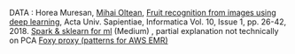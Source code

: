 DATA : Horea Muresan, [Mihai Oltean](https://mihaioltean.github.io), [Fruit recognition from images using deep learning](https://www.researchgate.net/publication/321475443_Fruit_recognition_from_images_using_deep_learning), Acta Univ. Sapientiae, Informatica Vol. 10, Issue 1, pp. 26-42, 2018.
[Spark & sklearn for ml](https://towardsdatascience.com/apache-spark-mllib-vs-scikit-learn-building-machine-learning-pipelines-be49ecc69a82) (Medium) , partial explanation not technically on PCA
[Foxy proxy (patterns for AWS EMR)](https://answersforaws.com/episodes/1-foxyproxy/)